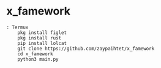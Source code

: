 # x_famework

    : Termux 
        pkg install figlet
        pkg install rust
        pip install lolcat
        git clone https://github.com/zaypaihtet/x_famework
        cd x_famework
        python3 main.py

